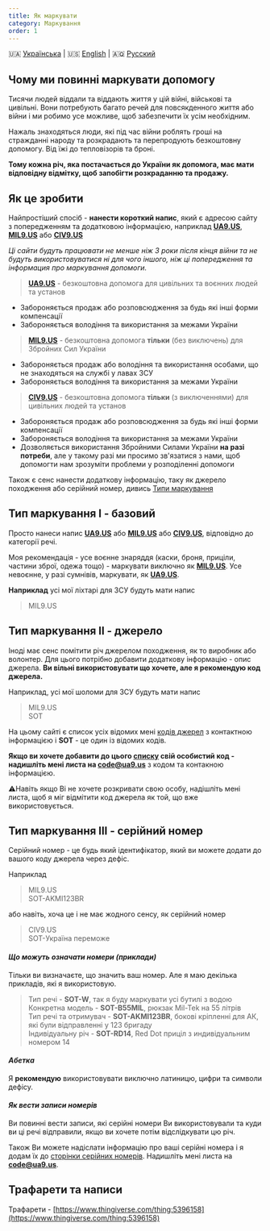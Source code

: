 ```yaml
---
title: Як маркувати
category: Маркування
order: 1
---
```


🇺🇦 [Українська](/mark/mark)  \|  🇺🇸 [English](/mark/mark_en)  \|  🇦🇶 [Русский](/mark/mark_ru)


## Чому ми повинні маркувати допомогу

Тисячи людей віддали та віддають життя у цій війні, військові та цивільні. Вони потребують багато речей для повсякденного життя або війни і ми робимо усе можливе, щоб забезпечити їх усім необхідним.

Нажаль знаходяться люди, які під час війни роблять гроші на стражданні народу та розкрадають та перепродують безкоштовну допомогу. Від їжі до тепловізорів та броні.

**Тому кожна річ, яка постачається до України як допомога, має мати відповідну відмітку, щоб запобігти розкраданню та продажу.**

## Як це зробити

Найпростіший спосіб - **нанести короткий напис**, який є адресою сайту з попередженням та додатковою інформацією, наприклад **[UA9.US](/alert/generic)**, **[MIL9.US](/alert/military)** або **[CIV9.US](/alert/civil)**   

_Ці сайти будуть працювати не менше ніж 3 роки після кінця війни та не будуть використовуватися ні для чого іншого, ніж ці попередження та інформация про маркування допомоги._

> **[UA9.US](/alert/generic)** - безкоштовна допомога для цивільних та воєнних людей та установ
- Забороняється продаж або розповсюдження за будь які інші форми компенсації
- Забороняється володіння та використання за межами України

> **[MIL9.US](/alert/military)** - безкоштовна допомога **тільки** (без виключень) для Збройних Сил України  
- Забороняється продаж або володіння та використання особами, що не знаходяться на службі у лавах ЗСУ
- Забороняється володіння та використання за межами України


> **[CIV9.US](/alert/civil)** - безкоштовна допомога **тільки** (з виключеннями) для цивільних людей та установ
- Забороняється продаж або розповсюдження за будь які інші форми компенсації
- Забороняється володіння та використання за межами України
- Дозволяється використання Збройними Силами України **на разі потреби**, але у такому разі ми просимо зв'язатися з нами, щоб допомогти нам зрозуміти проблеми у розподіленні допомоги

Також є сенс нанести додаткову інформацію, таку як джерело походження або серійний номер, дивись [Типи маркування](#types)

## Тип маркування I - базовий

Просто нанеси напис **[UA9.US](/alert/generic)** або **[MIL9.US](/alert/military)** або **[CIV9.US](/alert/civil)**, відповідно до категорії речі.

Моя рекомендація - усе воєнне знаряддя (каски, броня, приціли, частини зброї, одежа тощо) - маркувати виключно як **[MIL9.US](/alert/military)**. Усе невоєнне, у разі сумнівів, маркувати, як **[UA9.US](/alert/generic)**.

**Наприклад** усі мої ліхтарі для ЗСУ будуть мати напис 
> MIL9.US

## Тип маркування II - джерело

Іноді має сенс помітити річ джерелом походження, як то виробник або волонтер. Для цього потрібно добавити додаткову інформацію - опис джерела. **Ви вільні використовувати що хочете, але я рекомендую код джерела.**

Наприклад, усі мої шоломи для ЗСУ будуть мати напис
>MIL9.US  
>SOT


На цьому сайті є список усіх відомих мені [кодів джерел](/read/sources) з контактною інформацією і **SOT** - це один із відомих кодів.

**Якщо ви хочете добавити до цього [списку](/read/sources) свій особистий код - надишліть мені листа на [code@ua9.us](mailto:code@ua9.us)** з кодом та контакною інформацією.

⚠️Навіть якщо Ві не хочете розкривати свою особу, надішліть мені листа, щоб я міг відмітити код джерела як той, що вже використовується.


## Тип маркування III - серійний номер

Серійний номер - це будь який ідентифікатор, який ви можете додати до вашого коду джерела через дефіс. 

Наприклад
> MIL9.US  
> SOT-AKMI123BR

або навіть, хоча це і не має жодного сенсу, як серійний номер
> CIV9.US  
> SOT-Україна переможе  
  
#### _Що можуть означати номери (приклади)_

Тільки ви визначаєте, що значить ваш номер. Але я маю декілька прикладів, які я використовую.

> Тип речі - **SOT-W**, так я буду маркувати усі бутилі з водою  
> Конкретна модель - **SOT-B55MIL**, рюкзак Mil-Tek на 55 літрів  
> Тип речі та отримувач - **SOT-AKMI123BR**, бокові кріпленні для АК, які були відправленні у 123 бригаду  
> Індивідуальну річ - **SOT-RD14**, Red Dot приціл з индивідуальним номером 14
  
#### _Абетка_

Я **рекомендую** використовувати виключно латиницю, цифри та символи дефісу.
  
#### _Як вести записи номерів_

Ви повинні вести записи, які серійні номери Ви використовували та куди ви ці речі відправили, якщо ви хочете потім відслідкувати цю річ.

Також Ви можете надіслати інформацію про ваші серійні номера і я додам їх до [сторінки серійних номерів](/read/serials). Надишліть мені листа на **[code@ua9.us](mailto:code@ua9.us)**.


## Трафарети та написи

Трафарети - [https://www.thingiverse.com/thing:5396158](https://www.thingiverse.com/thing:5396158)

